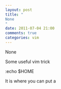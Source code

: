 ```yaml
---
layout: post
title: "
None
"
date: 2011-07-04 21:00
comments: true
categories: vim
---
```


None


Some useful vim trick


:echo $HOME


It is where you can put a 

